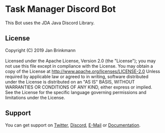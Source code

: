 # Task Manager Discord Bot
This Bot uses the JDA Java Discord Library.

## License
Copyright (C) 2019 Jan Brinkmann <br>
<br>
Licensed under the Apache License, Version 2.0 (the "License");
you may not use this file except in compliance with the License.
You may obtain a copy of the License at http://www.apache.org/licenses/LICENSE-2.0 Unless required by applicable law or agreed to in writing, software
distributed under the License is distributed on an "AS IS" BASIS,
WITHOUT WARRANTIES OR CONDITIONS OF ANY KIND, either express or implied.
See the License for the specific language governing permissions and
limitations under the License.

## Support
You can get support on [Twitter](https://twitter.com/bnderde), [Discord](https://bnder.de/discord), [E-Mail](mailto:support@bnder.de) or [Documentation](https://support.bnder.de).
